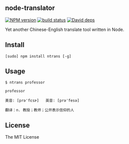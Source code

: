 node-translator
---

[![NPM version][npm-image]][npm-url]
[![build status][travis-image]][travis-url]
[![David deps][david-image]][david-url]

[npm-image]: https://img.shields.io/npm/v/ntrans.svg?style=flat
[npm-url]: https://npmjs.org/package/ntrans
[travis-image]: https://img.shields.io/travis/teenworks/node-translator.svg?style=flat
[travis-url]: https://travis-ci.org/teenworks/node-translator
[david-image]: https://img.shields.io/david/teenworks/node-translator.svg?style=flat
[david-url]: https://david-dm.org/teenworks/node-translator

Yet another Chinese-English translate tool written in Node.

## Install

```
[sudo] npm install ntrans [-g]
```

## Usage

```
$ ntrans professor

professor

美音: [prə'fɛsɚ]   英音: [prə'fesə]

翻译：n. 教授；教师；公开表示信仰的人
```

## License

The MIT License
